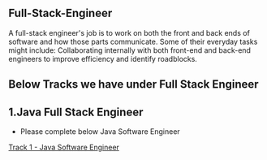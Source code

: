 ## Full-Stack-Engineer 


A full-stack engineer's job is to work on both the front and back ends of software and how those parts communicate. Some of their everyday tasks might include: Collaborating internally with both front-end and back-end engineers to improve efficiency and identify roadblocks.

## Below Tracks we have under Full Stack Engineer 

## 1.Java Full Stack Engineer

- Please complete below Java Software Engineer

[Track 1 - Java Software Engineer ](https://github.com/vasuyepuru/Java-Software-Engineer)

